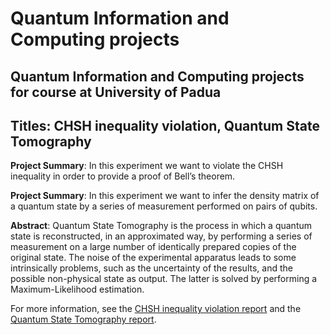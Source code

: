 # Quantum Information and Computing projects
## Quantum Information and Computing projects for course at University of Padua
## Titles: CHSH inequality violation, Quantum State Tomography

**Project Summary**: In this experiment we want to violate the CHSH inequality in order to provide a proof of Bell’s theorem.

**Project Summary**: In this experiment we want to infer the density matrix of a quantum state by a series of measurement
performed on pairs of qubits.

**Abstract**: Quantum State Tomography is the process in which a quantum state is reconstructed, in an approximated
way, by performing a series of measurement on a large number of identically prepared copies of
the original state. The noise of the experimental apparatus leads to some intrinsically problems, such
as the uncertainty of the results, and the possible non-physical state as output. The latter is solved
by performing a Maximum-Likelihood estimation.

For more information, see the [CHSH inequality violation report](CHSH_inequality_violation_depaoli.pdf) and the [Quantum State Tomography report](Quantum_State_Tomography_depaoli.pdf).
